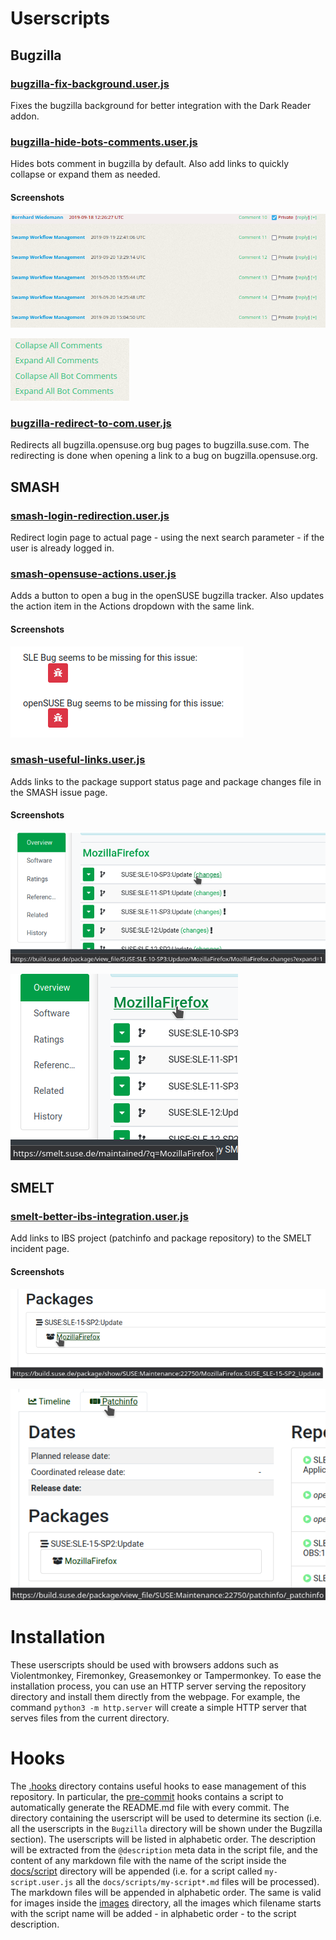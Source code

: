 # Userscripts

## Bugzilla

### [bugzilla-fix-background.user.js](Bugzilla/bugzilla-fix-background.user.js)

Fixes the bugzilla background for better integration with the Dark Reader addon.

### [bugzilla-hide-bots-comments.user.js](Bugzilla/bugzilla-hide-bots-comments.user.js)

Hides bots comment in bugzilla by default. Also add links to quickly collapse or expand them as needed.

#### Screenshots

![](images/bugzilla-hide-bots-comments.png)

![](images/bugzilla-hide-bots-comments_links.png)

### [bugzilla-redirect-to-com.user.js](Bugzilla/bugzilla-redirect-to-com.user.js)

Redirects all bugzilla.opensuse.org bug pages to bugzilla.suse.com. The redirecting is done when opening a link to a bug on bugzilla.opensuse.org.

## SMASH

### [smash-login-redirection.user.js](SMASH/smash-login-redirection.user.js)

Redirect login page to actual page - using the next search parameter - if the user is already logged in.

### [smash-opensuse-actions.user.js](SMASH/smash-opensuse-actions.user.js)

Adds a button to open a bug in the openSUSE bugzilla tracker. Also updates the action item in the Actions dropdown with the same link.

#### Screenshots

![](images/smash-opensuse-actions.png)

### [smash-useful-links.user.js](SMASH/smash-useful-links.user.js)

Adds links to the package support status page and package changes file in the SMASH issue page.

#### Screenshots

![](images/smash-useful-links_changes.png)

![](images/smash-useful-links_smelt.png)

## SMELT

### [smelt-better-ibs-integration.user.js](SMELT/smelt-better-ibs-integration.user.js)

Add links to IBS project (patchinfo and package repository) to the SMELT incident page.

#### Screenshots

![](images/smelt-better-ibs-integration_package.png)

![](images/smelt-better-ibs-integration_patchinfo.png)

# Installation

These userscripts should be used with browsers addons such as Violentmonkey, Firemonkey, Greasemonkey or Tampermonkey.
To ease the installation process, you can use an HTTP server serving the repository directory and install them directly from the webpage.
For example, the command `python3 -m http.server` will create a simple HTTP server that serves files from the current directory.

# Hooks

The [.hooks](.hooks) directory contains useful hooks to ease management of this repository.
In particular, the [pre-commit](.hooks/pre-commit) hooks contains a script to automatically generate the README.md file with every commit.
The directory containing the userscript will be used to determine its section (i.e. all the userscripts in the `Bugzilla` directory will be shown under the Bugzilla section). The userscripts will be listed in alphabetic order.
The description will be extracted from the `@description` meta data in the script file, and the content of any markdown file with the name of the script inside the [docs/script](docs/scripts) directory will be appended (i.e. for a script called `my-script.user.js` all the `docs/scripts/my-script*.md` files will be processed).
The markdown files will be appended in alphabetic order.
The same is valid for images inside the [images](images) directory, all the images which filename starts with the script name will be added - in alphabetic order - to the script description.

